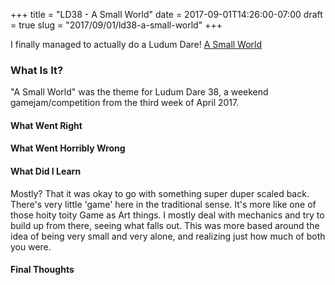 +++
title = "LD38 - A Small World"
date = 2017-09-01T14:26:00-07:00
draft = true
slug = "2017/09/01/ld38-a-small-world"
+++

I finally managed to actually do a Ludum Dare!  [A Small World](http://jtruher.itch.io/ld38)

### What Is It?

"A Small World" was the theme for Ludum Dare 38, a weekend gamejam/competition from the third week of April 2017.  

#### What Went Right

#### What Went Horribly Wrong

#### What Did I Learn

Mostly?  That it was okay to go with something super duper scaled back.  There's very little 'game' here in the traditional sense.  It's more like one of those hoity toity Game as Art things.  I mostly deal with mechanics and try to build up from there, seeing what falls out.  This was more based around the idea of being very small and very alone, and realizing just how much of both you were.

#### Final Thoughts
